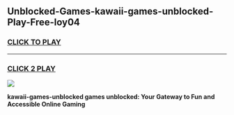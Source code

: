
## Unblocked-Games-kawaii-games-unblocked-Play-Free-loy04
<h3>
<a href="https://premium76.site?title=kawaii-games-unblocked&ref=22A">CLICK TO PLAY</a></h3>
<hr>

<h3>
<a href="https://premium76.site?title=kawaii-games-unblocked&ref=22A">CLICK 2 PLAY</a>
  
</h3>

<a href="https://premium76.site?title=kawaii-games-unblocked&ref=22A"><img src="https://clearcache.store/games.png"></a>


**kawaii-games-unblocked games unblocked: Your Gateway to Fun and Accessible Online Gaming**
